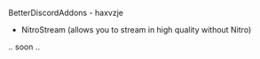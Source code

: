 <p>BetterDiscordAddons - haxvzje</p>

+ NitroStream (allows you to stream in high quality without Nitro)

.. soon ..
